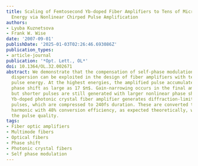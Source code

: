 ```yaml
---
title: Scaling of Femtosecond Yb-doped Fiber Amplifiers to Tens of Microjoule Pulse
  Energy via Nonlinear Chirped Pulse Amplification
authors:
- Lyuba Kuznetsova
- Frank W. Wise
date: '2007-09-01'
publishDate: '2025-01-03T02:26:46.693086Z'
publication_types:
- article-journal
publication: '*Opt. Lett., OL*'
doi: 10.1364/OL.32.002671
abstract: We demonstrate that the compensation of self-phase modulation by third-order
  dispersion can be exploited in the design of fiber amplifiers with tens of microjoules
  pulse energy. At the highest energies, the amplified pulse accumulates nonlinear
  phase shift as large as 17 $π$. Gain-narrowing occurs in the final amplifier stage,
  but shorter pulses are still generated with larger nonlinear phase shifts. A large-mode-area
  Yb-doped photonic crystal fiber amplifier generates diffraction-limited 30 $μ$J
  pulses, which are compressed to 240fs duration. These are converted to the second
  harmonic with 48% conversion efficiency, as expected theoretically, which confirms
  the pulse quality.
tags:
- Fiber optic amplifiers
- Multimode fibers
- Optical fibers
- Phase shift
- Photonic crystal fibers
- Self phase modulation
---
```

